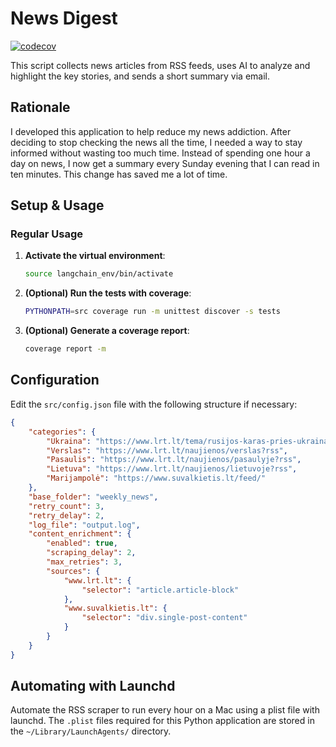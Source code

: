 # News Digest

[![codecov](https://codecov.io/gh/masikonis/news-digest/branch/main/graph/badge.svg)](https://codecov.io/gh/masikonis/news-digest)

This script collects news articles from RSS feeds, uses AI to analyze and highlight the key stories, and sends a short summary via email.

## Rationale

I developed this application to help reduce my news addiction. After deciding to stop checking the news all the time, I needed a way to stay informed without wasting too much time. Instead of spending one hour a day on news, I now get a summary every Sunday evening that I can read in ten minutes. This change has saved me a lot of time.

## Setup & Usage

### Regular Usage

1. **Activate the virtual environment**:
    ```sh
    source langchain_env/bin/activate
    ```

2. **(Optional) Run the tests with coverage**:
    ```sh
    PYTHONPATH=src coverage run -m unittest discover -s tests
    ```

3. **(Optional) Generate a coverage report**:
    ```sh
    coverage report -m
    ```

## Configuration

Edit the `src/config.json` file with the following structure if necessary:
```json
{
    "categories": {
        "Ukraina": "https://www.lrt.lt/tema/rusijos-karas-pries-ukraina?rss",
        "Verslas": "https://www.lrt.lt/naujienos/verslas?rss",
        "Pasaulis": "https://www.lrt.lt/naujienos/pasaulyje?rss",
        "Lietuva": "https://www.lrt.lt/naujienos/lietuvoje?rss",
        "Marijampolė": "https://www.suvalkietis.lt/feed/"
    },
    "base_folder": "weekly_news",
    "retry_count": 3,
    "retry_delay": 2,
    "log_file": "output.log",
    "content_enrichment": {
        "enabled": true,
        "scraping_delay": 2,
        "max_retries": 3,
        "sources": {
            "www.lrt.lt": {
                "selector": "article.article-block"
            },
            "www.suvalkietis.lt": {
                "selector": "div.single-post-content"
            }
        }
    }
}
```

## Automating with Launchd

Automate the RSS scraper to run every hour on a Mac using a plist file with launchd. The `.plist` files required for this Python application are stored in the `~/Library/LaunchAgents/` directory.
